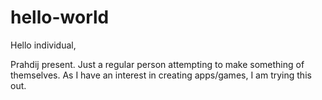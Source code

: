 # hello-world

Hello individual,

Prahdij present. Just a regular person attempting to make something of themselves.
As I have an interest in creating apps/games, I am trying this out.
